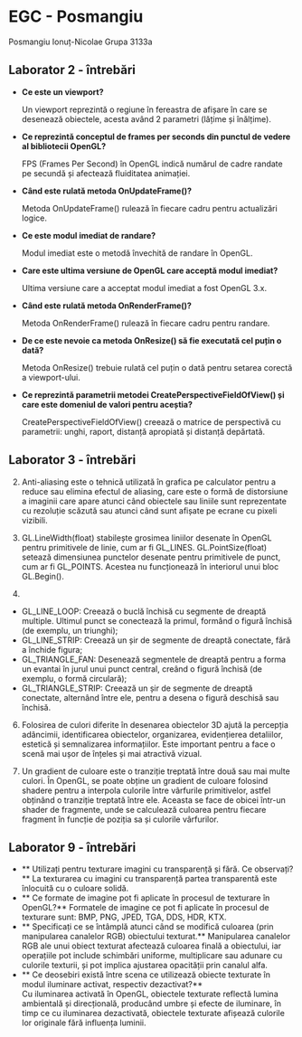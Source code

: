 # EGC - Posmangiu

 Posmangiu Ionuț-Nicolae
 Grupa 3133a

## **Laborator 2 - întrebări**

- **Ce este un viewport?**

  Un viewport reprezintă o regiune în fereastra de afișare în care se desenează obiectele, acesta având 2 parametri (lățime și înălțime). 

- **Ce reprezintă conceptul de frames per seconds din punctul de vedere al bibliotecii OpenGL?**

  FPS (Frames Per Second) în OpenGL indică numărul de cadre randate pe secundă și afectează fluiditatea animației.
 
- **Când este rulată metoda OnUpdateFrame()?**

  Metoda OnUpdateFrame() rulează în fiecare cadru pentru actualizări logice.

- **Ce este modul imediat de randare?**

  Modul imediat este o metodă învechită de randare în OpenGL.

- **Care este ultima versiune de OpenGL care acceptă modul imediat?**

  Ultima versiune care a acceptat modul imediat a fost OpenGL 3.x.

- **Când este rulată metoda OnRenderFrame()?**

  Metoda OnRenderFrame() rulează în fiecare cadru pentru randare.

- **De ce este nevoie ca metoda OnResize() să fie executată cel puțin o dată?**

  Metoda OnResize() trebuie rulată cel puțin o dată pentru setarea corectă a viewport-ului.

- **Ce reprezintă parametrii metodei CreatePerspectiveFieldOfView() și care este domeniul de valori pentru aceștia?**

  CreatePerspectiveFieldOfView() creează o matrice de perspectivă cu parametrii: unghi, raport, distanță apropiată și distanță depărtată.


## **Laborator 3 - întrebări**

  2. Anti-aliasing este o tehnică utilizată în grafica pe calculator pentru a reduce sau elimina efectul de aliasing, care este o formă de distorsiune a imaginii care apare atunci când obiectele sau liniile sunt reprezentate cu rezoluție scăzută sau atunci când sunt afișate pe ecrane cu pixeli vizibili.
  
  3. GL.LineWidth(float) stabilește grosimea liniilor desenate în OpenGL pentru primitivele de linie, cum ar fi GL_LINES. GL.PointSize(float) setează dimensiunea punctelor desenate pentru primitivele de punct, cum ar fi GL_POINTS. Acestea nu funcționează în interiorul unui bloc GL.Begin().
  
  4.
 - GL_LINE_LOOP: Creează o buclă închisă cu segmente de dreaptă multiple. Ultimul punct se conectează la primul, formând o figură închisă (de exemplu, un triunghi);
 - GL_LINE_STRIP: Creează un șir de segmente de dreaptă conectate, fără a închide figura;
 - GL_TRIANGLE_FAN: Desenează segmentele de dreaptă pentru a forma un evantai în jurul unui punct central, creând o figură închisă (de exemplu, o formă circulară);
 - GL_TRIANGLE_STRIP: Creează un șir de segmente de dreaptă conectate, alternând între ele, pentru a desena o figură deschisă sau închisă.

  6. Folosirea de culori diferite în desenarea obiectelor 3D ajută la percepția adâncimii, identificarea obiectelor, organizarea, evidențierea detaliilor, estetică și semnalizarea informațiilor. Este important pentru a face o scenă mai ușor de înțeles și mai atractivă vizual.
  
  7. Un gradient de culoare este o tranziție treptată între două sau mai multe culori. În OpenGL, se poate obține un gradient de culoare folosind shadere pentru a interpola culorile între vârfurile primitivelor, astfel obținând o tranziție treptată între ele. Aceasta se face de obicei într-un shader de fragmente, unde se calculează culoarea pentru fiecare fragment în funcție de poziția sa și culorile vârfurilor. 


 ## **Laborator 9 - întrebări**

- ** Utilizați pentru texturare imagini cu transparență și fără. Ce observați?**
  La texturarea cu imagini cu transparență partea transparentă este înlocuită cu o culoare solidă.
- ** Ce formate de imagine pot fi aplicate în procesul de texturare în OpenGL?**
  Formatele de imagine ce pot fi aplicate în procesul de texturare sunt: BMP, PNG, JPED, TGA, DDS, HDR, KTX.
- ** Specificați ce se întâmplă atunci când se modifică culoarea (prin manipularea canalelor RGB) obiectului texturat.**
  Manipularea canalelor RGB ale unui obiect texturat afectează culoarea finală a obiectului, iar operațiile pot include schimbări uniforme, multiplicare sau adunare cu culorile texturii, și pot implica ajustarea opacității prin canalul alfa.
- ** Ce deosebiri există între scena ce utilizează obiecte texturate în modul iluminare activat, respectiv dezactivat?**   
  Cu iluminarea activată în OpenGL, obiectele texturate reflectă lumina ambientală și direcțională, producând umbre și efecte de iluminare, în timp ce cu iluminarea dezactivată, obiectele texturate afișează culorile lor originale fără influența luminii.

